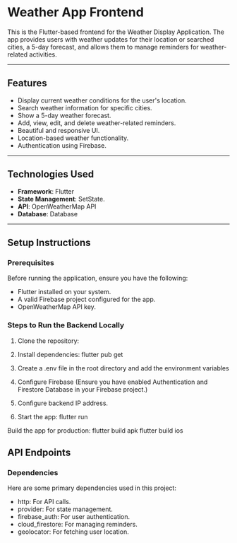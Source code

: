 # Weather App Frontend

This is the Flutter-based frontend for the Weather Display Application. The app provides users with weather updates for their location or searched cities, a 5-day forecast, and allows them to manage reminders for weather-related activities.

---

## **Features**
- Display current weather conditions for the user's location.
- Search weather information for specific cities.
- Show a 5-day weather forecast.
- Add, view, edit, and delete weather-related reminders.
- Beautiful and responsive UI.
- Location-based weather functionality.
- Authentication using Firebase.

---

## **Technologies Used**
- **Framework**: Flutter
- **State Management**: SetState.
- **API**: OpenWeatherMap API
- **Database**: Database

---

## **Setup Instructions**

### Prerequisites

Before running the application, ensure you have the following:

- Flutter installed on your system.
- A valid Firebase project configured for the app.
- OpenWeatherMap API key.

### **Steps to Run the Backend Locally**
1. Clone the repository:

2. Install dependencies:
    flutter pub get

3. Create a .env file in the root directory and add the environment variables

4. Configure Firebase
    (Ensure you have enabled Authentication and Firestore Database in your Firebase project.)
5. Configure backend IP address.

6. Start the app: 
    flutter run

Build the app for production:
    flutter build apk
    flutter build ios

## API Endpoints

### Dependencies

Here are some primary dependencies used in this project:
- http: For API calls.
- provider: For state management.
- firebase_auth: For user authentication.
- cloud_firestore: For managing reminders.
- geolocator: For fetching user location.
